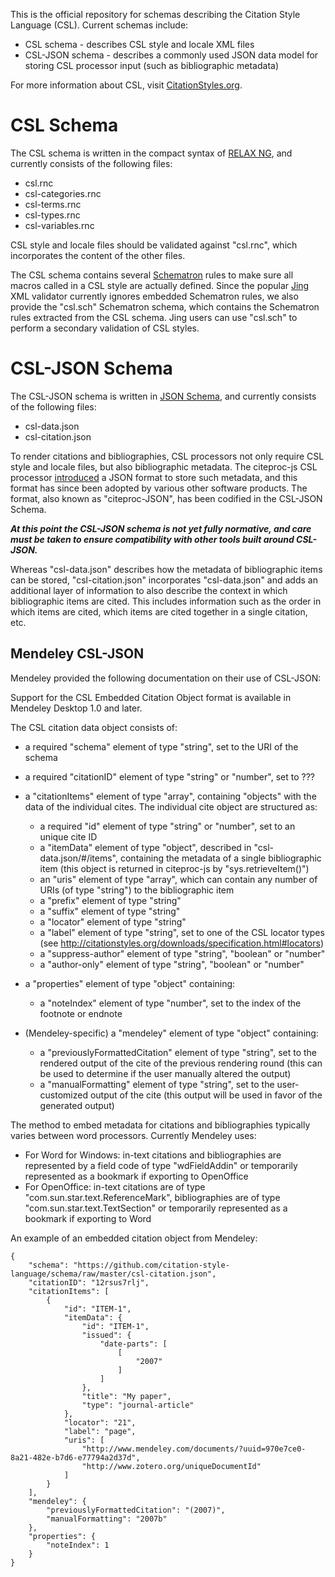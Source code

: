 This is the official repository for schemas describing the Citation Style
Language (CSL). Current schemas include:

* CSL schema - describes CSL style and locale XML files
* CSL-JSON schema - describes a commonly used JSON data model for storing
CSL processor input (such as bibliographic metadata)  

For more information about CSL, visit
[CitationStyles.org](http://citationstyles.org/).

# CSL Schema

The CSL schema is written in the compact syntax of [RELAX
NG](http://relaxng.org/), and currently consists of the following files:

* csl.rnc
* csl-categories.rnc
* csl-terms.rnc
* csl-types.rnc
* csl-variables.rnc

CSL style and locale files should be validated against "csl.rnc", which
incorporates the content of the other files.

The CSL schema contains several [Schematron](http://www.schematron.com/)
rules to make sure all macros called in a CSL style are actually defined.
Since the popular [Jing](https://code.google.com/p/jing-trang/) XML
validator currently ignores embedded Schematron rules, we also provide the
"csl.sch" Schematron schema, which contains the Schematron rules extracted
from the CSL schema. Jing users can use "csl.sch" to perform a secondary
validation of CSL styles.

# CSL-JSON Schema

The CSL-JSON schema is written in [JSON Schema](http://json-schema.org/),
and currently consists of the following files:

* csl-data.json
* csl-citation.json

To render citations and bibliographies, CSL processors not only require CSL
style and locale files, but also bibliographic metadata. The citeproc-js CSL
processor
[introduced](http://gsl-nagoya-u.net/http/pub/citeproc-doc.html#data-input)
a JSON format to store such metadata, and this format has since been adopted
by various other software products. The format, also known as
"citeproc-JSON", has been codified in the CSL-JSON Schema.

***At this point the CSL-JSON schema is not yet fully normative, and care
must be taken to ensure compatibility with other tools built around
CSL-JSON.***

Whereas "csl-data.json" describes how the metadata of bibliographic items
can be stored, "csl-citation.json" incorporates "csl-data.json" and adds an
additional layer of information to also describe the context in which
bibliographic items are cited. This includes information such as the order
in which items are cited, which items are cited together in a single
citation, etc.

## Mendeley CSL-JSON

Mendeley provided the following documentation on their use of CSL-JSON:

Support for the CSL Embedded Citation Object format is available in
Mendeley Desktop 1.0 and later.

The CSL citation data object consists of:

* a required "schema" element of type "string", set to the URI of the schema
* a required "citationID" element of type "string" or "number", set to ???
* a "citationItems" element of type "array", containing "objects" with the data
  of the individual cites. The individual cite object are structured as:

  * a required "id" element of type "string" or "number", set to an unique cite
    ID
  * a "itemData" element of type "object", described in "csl-data.json/#/items",
    containing the metadata of a single bibliographic item (this object is
    returned in citeproc-js by "sys.retrieveItem()")
  * an "uris" element of type "array", which can contain any number of URIs (of
    type "string") to the bibliographic item
  * a "prefix" element of type "string"
  * a "suffix" element of type "string"
  * a "locator" element of type "string"
  * a "label" element of type "string", set to one of the CSL locator types (see
    http://citationstyles.org/downloads/specification.html#locators)
  * a "suppress-author" element of type "string", "boolean" or "number"
  * a "author-only" element of type "string", "boolean" or "number"
* a "properties" element of type "object" containing:
  * a "noteIndex" element of type "number", set to the index of the footnote or
    endnote
* (Mendeley-specific) a "mendeley" element of type "object" containing:
  * a "previouslyFormattedCitation" element of type "string", set to the
    rendered output of the cite of the previous rendering round (this can be
    used to determine if the user manually altered the output)
  * a "manualFormatting" element of type "string", set to the user-customized
    output of the cite (this output will be used in favor of the generated
    output)

The method to embed metadata for citations and bibliographies typically varies
between word processors. Currently Mendeley uses:

* For Word for Windows: in-text citations and bibliographies are represented by
  a field code of type "wdFieldAddin" or temporarily represented as a bookmark
  if exporting to OpenOffice
* For OpenOffice: in-text citations are of type
  "com.sun.star.text.ReferenceMark", bibliographies are of type
  "com.sun.star.text.TextSection" or temporarily represented as a bookmark if
  exporting to Word

An example of an embedded citation object from Mendeley:

```
{
    "schema": "https://github.com/citation-style-language/schema/raw/master/csl-citation.json",
    "citationID": "12rsus7rlj",
    "citationItems": [
        {
            "id": "ITEM-1",
            "itemData": {
                "id": "ITEM-1",
                "issued": {
                    "date-parts": [
                        [
                            "2007"
                        ]
                    ]
                },
                "title": "My paper",
                "type": "journal-article"
            },
            "locator": "21",
            "label": "page",
            "uris": [
                "http://www.mendeley.com/documents/?uuid=970e7ce0-8a21-482e-b7d6-e77794a2d37d",
                "http://www.zotero.org/uniqueDocumentId"
            ]
        }
    ],
    "mendeley": {
        "previouslyFormattedCitation": "(2007)",
        "manualFormatting": "2007b"
    },
    "properties": {
        "noteIndex": 1
    }
}
```
